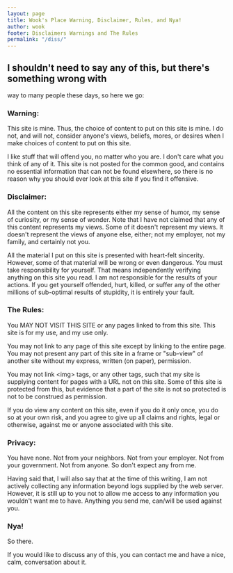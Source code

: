 ```yaml
---
layout: page
title: Wook's Place Warning, Disclaimer, Rules, and Nya!
author: wook
footer: Disclaimers Warnings and The Rules
permalink: "/diss/"
---
```

## I shouldn't need to say any of this, but there's something wrong with
way to many people these days, so here we go:

### Warning:

This site is mine. Thus, the choice of content to put on this site is mine.
I do not, and will not, consider anyone's views, beliefs, mores, or desires
when I make choices of content to put on this site.

I like stuff that will offend you, no matter who you are. I don't care what
you think of any of it. This site is not posted for the common good, and contains
no essential information that can not be found elsewhere, so there is no reason
why you should ever look at this site if you find it offensive.
### Disclaimer:

All the content on this site represents either my sense of humor, my sense
of curiosity, or my sense of wonder. Note that I have not claimed that any
of this content represents my views. Some of it doesn't represent my views.
It doesn't represent the views of anyone else, either; not my employer, not
my family, and certainly not you.

All the material I put on this site is presented with heart-felt sincerity.
However, some of that material will be wrong or even dangerous. You must take
responsibility for yourself. That means independently verifying anything on
this site you read. I am not responsible for the results of your actions.
If you get yourself offended, hurt, killed, or suffer any of the other millions
of sub-optimal results of stupidity, it is entirely your fault.

### The Rules:

You MAY NOT VISIT THIS SITE or any pages linked to from this site. This site
is for my use, and my use only.

You may not link to any page of this site except by linking to the entire
page. You may not present any part of this site in a frame or &quot;sub-view&quot;
of another site without my express, written (on paper), permission.

You may not link &lt;img&gt; tags, or any other tags, such that my site is
supplying content for pages with a URL not on this site. Some of this site
is protected from this, but evidence that a part of the site is not so protected
is not to be construed as permission.

If you do view any content on this site, even if you do it only once,
you do so at your own risk, and you agree to give up all claims and rights,
legal or otherwise, against me or anyone associated with this site.

### Privacy:

You have none. Not from your neighbors. Not from your employer. Not from
your government. Not from anyone. So don't expect any from me.

Having said that, I will also say that at the time of this writing, I am
not actively collecting any information beyond logs supplied by the web server.
However, it is still up to you not to allow me access to any information you
wouldn't want me to have. Anything you send me, can/will be used against you.

### Nya!

So there.

If you would like to discuss any of this, you can contact me
and have a nice, calm, conversation about it.
